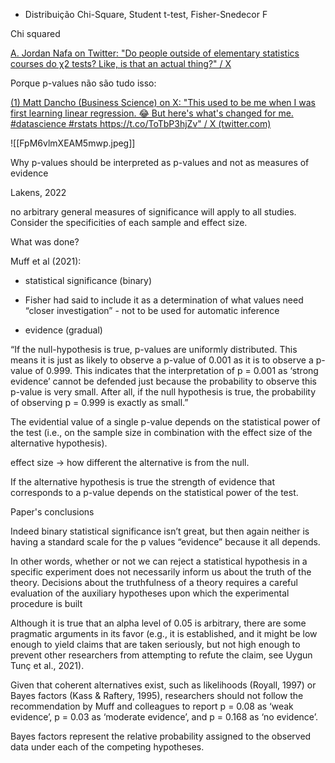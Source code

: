 - Distribuição Chi-Square, Student t-test, Fisher-Snedecor F 


Chi squared

[A. Jordan Nafa on Twitter: "Do people outside of elementary statistics courses do χ2 tests? Like, is that an actual thing?" / X](https://twitter.com/ajordannafa/status/1599274821832974336)

Porque p-values não são tudo isso:

[(1) Matt Dancho (Business Science) on X: "This used to be me when I was first learning linear regression. 😂 But here's what's changed for me. #datascience #rstats https://t.co/ToTbP3hjZv" / X (twitter.com)](https://twitter.com/mdancho84/status/1626709235282202629)

![[FpM6vlmXEAM5mwp.jpeg]]


Why p-values should be interpreted as p-values and not as measures of evidence

Lakens, 2022

no arbitrary general measures of significance will apply to all studies. Consider the specificities of each sample and effect size.

What was done?

Muff et al (2021):

- statistical significance (binary)

- Fisher had said to include it as a determination of what values need “closer investigation” - not to be used for automatic inference

- evidence (gradual)

“If the null-hypothesis is true, p-values are uniformly distributed. This means it is just as likely to observe a p-value of 0.001 as it is to observe a p-value of 0.999. This indicates that the interpretation of p = 0.001 as ‘strong evidence’ cannot be defended just because the probability to observe this p-value is very small. After all, if the null hypothesis is true, the probability of observing p = 0.999 is exactly as small.”

The evidential value of a single p-value depends on the statistical power of the test (i.e., on the sample size in combination with the effect size of the alternative hypothesis).

effect size → how different the alternative is from the null.

If the alternative hypothesis is true the strength of evidence that corresponds to a p-value depends on the statistical power of the test.

Paper's conclusions

Indeed binary statistical significance isn’t great, but then again neither is having a standard scale for the p values “evidence” because it all depends.

In other words, whether or not we can reject a statistical hypothesis in a specific experiment does not necessarily inform us about the truth of the theory. Decisions about the truthfulness of a theory requires a careful evaluation of the auxiliary hypotheses upon which the experimental procedure is built

Although it is true that an alpha level of 0.05 is arbitrary, there are some pragmatic arguments in its favor (e.g., it is established, and it might be low enough to yield claims that are taken seriously, but not high enough to prevent other researchers from attempting to refute the claim, see Uygun Tunç et al., 2021).

Given that coherent alternatives exist, such as likelihoods (Royall, 1997) or Bayes factors (Kass & Raftery, 1995), researchers should not follow the recommendation by Muff and colleagues to report p = 0.08 as ‘weak evidence’, p = 0.03 as ‘moderate evidence’, and p = 0.168 as ‘no evidence’.

Bayes factors represent the relative probability assigned to the observed data under each of the competing hypotheses.
